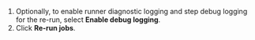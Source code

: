 1. Optionally, to enable runner diagnostic logging and step debug logging for the re-run, select **Enable debug logging**.
1. Click **Re-run jobs**.

